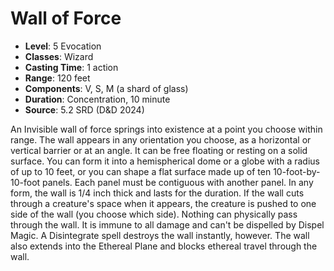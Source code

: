 # Wall of Force

- **Level**: 5 Evocation
- **Classes**: Wizard
- **Casting Time**: 1 action
- **Range**: 120 feet
- **Components**: V, S, M (a shard of glass)
- **Duration**: Concentration, 10 minute
- **Source**: 5.2 SRD (D&D 2024)

An Invisible wall of force springs into existence at a point you choose within range. The wall appears in any orientation you choose, as a horizontal or vertical barrier or at an angle. It can be free floating or resting on a solid surface. You can form it into a hemispherical dome or a globe with a radius of up to 10 feet, or you can shape a flat surface made up of ten 10-foot-by-10-foot panels. Each panel must be contiguous with another panel. In any form, the wall is 1/4 inch thick and lasts for the duration. If the wall cuts through a creature's space when it appears, the creature is pushed to one side of the wall (you choose which side). Nothing can physically pass through the wall. It is immune to all damage and can't be dispelled by Dispel Magic. A Disintegrate spell destroys the wall instantly, however. The wall also extends into the Ethereal Plane and blocks ethereal travel through the wall.

